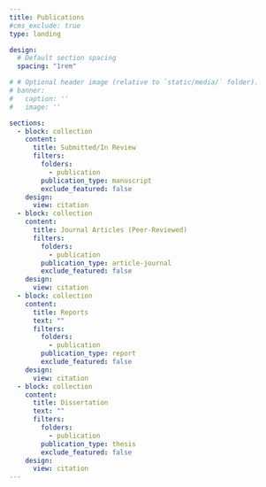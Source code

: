 ```yaml
---
title: Publications
#cms_exclude: true
type: landing

design:
  # Default section spacing
  spacing: "1rem"

# # Optional header image (relative to `static/media/` folder).
# banner:
#   caption: ''
#   image: ''

sections:
  - block: collection
    content:
      title: Submitted/In Review
      filters:
        folders:
          - publication
        publication_type: manuscript
        exclude_featured: false
    design:
      view: citation
  - block: collection
    content:
      title: Journal Articles (Peer-Reviewed)
      filters:
        folders:
          - publication
        publication_type: article-journal
        exclude_featured: false
    design:
      view: citation
  - block: collection
    content:
      title: Reports
      text: ""
      filters:
        folders:
          - publication
        publication_type: report
        exclude_featured: false
    design:
      view: citation
  - block: collection
    content:
      title: Dissertation
      text: ""
      filters:
        folders:
          - publication
        publication_type: thesis
        exclude_featured: false
    design:
      view: citation
---
```

